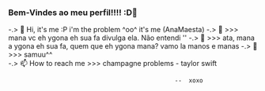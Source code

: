 ### Bem-Vindes ao meu perfil!!!! :D🖖
-.> 👋 Hi, it's me :P i'm the problem ^oo^ it's me (AnaMaesta) 
-.> 👀 >>> mana vc eh ygona eh sua fa divulga ela. Não entendi '' 
-.> 🌱 >>> ata, mana a ygona eh sua fa, quem que eh ygona mana? vamo la manos e manas 
-.> 💞️ >>> samuu^^  
-.> 📫 How to reach me >>> champagne problems - taylor swift 

                                                   --  xoxo
